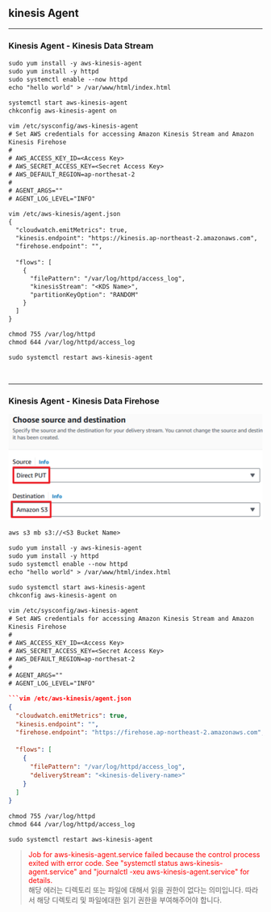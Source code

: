 ## kinesis Agent
---
### Kinesis Agent - Kinesis Data Stream

```shell
sudo yum install -y aws-kinesis-agent
sudo yum install -y httpd
sudo systemctl enable --now httpd
echo "hello world" > /var/www/html/index.html
```

```shell
systemctl start aws-kinesis-agent
chkconfig aws-kinesis-agent on
```

```shell
vim /etc/sysconfig/aws-kinesis-agent
# Set AWS credentials for accessing Amazon Kinesis Stream and Amazon Kinesis Firehose
#
# AWS_ACCESS_KEY_ID=<Access Key>
# AWS_SECRET_ACCESS_KEY=<Secret Access Key>
# AWS_DEFAULT_REGION=ap-northesat-2
#
# AGENT_ARGS=""
# AGENT_LOG_LEVEL="INFO"
```

```shell
vim /etc/aws-kinesis/agent.json
{
  "cloudwatch.emitMetrics": true,
  "kinesis.endpoint": "https://kinesis.ap-northeast-2.amazonaws.com",
  "firehose.endpoint": "",

  "flows": [
    {
      "filePattern": "/var/log/httpd/access_log",
      "kinesisStream": "<KDS Name>",
      "partitionKeyOption": "RANDOM"
    }
  ]
}
```

```shell
chmod 755 /var/log/httpd
chmod 644 /var/log/httpd/access_log
```

```shell
sudo systemctl restart aws-kinesis-agent
```

<br>

---
### Kinesis Agent - Kinesis Data Firehose

![Create Kinesis Firehose](https://github.com/ondacloud/AWS/raw/main/EC2/Kinesis%20Agent/Kinesis%20Agent%20-%20Apache%20Log/img/image-1.png)
```shell
aws s3 mb s3://<S3 Bucket Name>
```

```shell
sudo yum install -y aws-kinesis-agent
sudo yum install -y httpd
sudo systemctl enable --now httpd
echo "hello world" > /var/www/html/index.html
```

```shell
sudo systemctl start aws-kinesis-agent
chkconfig aws-kinesis-agent on
```

```shell
vim /etc/sysconfig/aws-kinesis-agent
# Set AWS credentials for accessing Amazon Kinesis Stream and Amazon Kinesis Firehose
#
# AWS_ACCESS_KEY_ID=<Access Key>
# AWS_SECRET_ACCESS_KEY=<Secret Access Key>
# AWS_DEFAULT_REGION=ap-northesat-2
#
# AGENT_ARGS=""
# AGENT_LOG_LEVEL="INFO"
```

```json
```vim /etc/aws-kinesis/agent.json
{
  "cloudwatch.emitMetrics": true,
  "kinesis.endpoint": "",
  "firehose.endpoint": "https://firehose.ap-northeast-2.amazonaws.com",

  "flows": [
    {
      "filePattern": "/var/log/httpd/access_log",
      "deliveryStream": "<kinesis-delivery-name>"
    }
  ]
}
```

```shell
chmod 755 /var/log/httpd
chmod 644 /var/log/httpd/access_log
```

```shell
sudo systemctl restart aws-kinesis-agent
```
> <span style="color:red"> Job for aws-kinesis-agent.service failed because the control process exited with error code.
See "systemctl status aws-kinesis-agent.service" and "journalctl -xeu aws-kinesis-agent.service" for details. </span> <br>
해당 에러는 디렉토리 또는 파일에 대해서 읽을 권한이 없다는 의미입니다. 따라서 해당 디렉토리 및 파일에대한 읽기 권한을 부여해주어야 합니다.